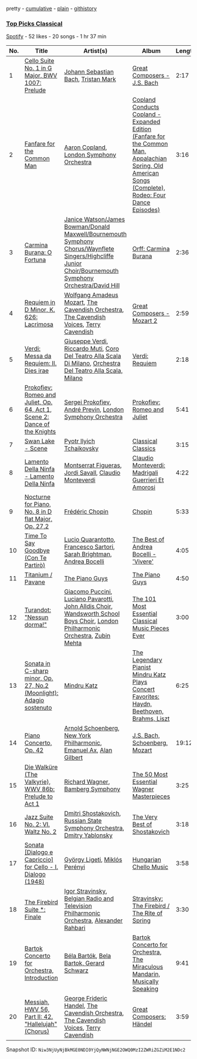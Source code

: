 pretty - [cumulative](/playlists/cumulative/3jh9R9uXIoozPA0uccJt2C.md) - [plain](/playlists/plain/3jh9R9uXIoozPA0uccJt2C) - [githistory](https://github.githistory.xyz/mackorone/spotify-playlist-archive/blob/main/playlists/plain/3jh9R9uXIoozPA0uccJt2C)

### [Top Picks Classical](https://open.spotify.com/playlist/3jh9R9uXIoozPA0uccJt2C)

> 

[Spotify](https://open.spotify.com/user/spotify) - 52 likes - 20 songs - 1 hr 37 min

| No. | Title | Artist(s) | Album | Length |
|---|---|---|---|---|
| 1 | [Cello Suite No\. 1 in G Major, BWV 1007: Prelude](https://open.spotify.com/track/6XpYYPfdk2QKegcW4BTKS9) | [Johann Sebastian Bach](https://open.spotify.com/artist/5aIqB5nVVvmFsvSdExz408), [Tristan Mark](https://open.spotify.com/artist/52D5VYrufO1xendKCNG71I) | [Great Composers \- J.S\. Bach](https://open.spotify.com/album/0N01Ieig5QsalEsa9TvemH) | 2:17 |
| 2 | [Fanfare for the Common Man](https://open.spotify.com/track/3T9HSgS5jBFdXIBPav51gj) | [Aaron Copland](https://open.spotify.com/artist/0nJvyjVTb8sAULPYyA1bqU), [London Symphony Orchestra](https://open.spotify.com/artist/5yxyJsFanEAuwSM5kOuZKc) | [Copland Conducts Copland \- Expanded Edition \(Fanfare for the Common Man, Appalachian Spring, Old American Songs \(Complete\), Rodeo: Four Dance Episodes\)](https://open.spotify.com/album/6HTApVGuu1fLH9QBbB3vEQ) | 3:16 |
| 3 | [Carmina Burana: O Fortuna](https://open.spotify.com/track/5OAxhg8TIwKWBTOwigTGo3) | [Janice Watson/James Bowman/Donald Maxwell/Bournemouth Symphony Chorus/Waynflete Singers/Highcliffe Junior Choir/Bournemouth Symphony Orchestra/David Hill](https://open.spotify.com/artist/2Qug5PByhvRtBuiRzMXR8w) | [Orff: Carmina Burana](https://open.spotify.com/album/1zTcwgoK43zFf5LhslGjBQ) | 2:36 |
| 4 | [Requiem in D Minor, K\. 626: Lacrimosa](https://open.spotify.com/track/1Y1Zqbk4UsJCTGRNMQSfV3) | [Wolfgang Amadeus Mozart](https://open.spotify.com/artist/4NJhFmfw43RLBLjQvxDuRS), [The Cavendish Orchestra](https://open.spotify.com/artist/6y2jrpnnlokrRx4fxMGiJz), [The Cavendish Voices](https://open.spotify.com/artist/7gHu5sjxJxPoShArp56slW), [Terry Cavendish](https://open.spotify.com/artist/6010OuGh2ONYWTwsxj5Y0j) | [Great Composers \- Mozart 2](https://open.spotify.com/album/6aDatzcG95hbE4LgkCqB33) | 2:59 |
| 5 | [Verdi: Messa da Requiem: II\. Dies irae](https://open.spotify.com/track/2k7OppNF2Zls3HB9DNyzM4) | [Giuseppe Verdi](https://open.spotify.com/artist/1JOQXgYdQV2yfrhewqx96o), [Riccardo Muti](https://open.spotify.com/artist/7silW8RiEOoLBgAg5JBCL1), [Coro Del Teatro Alla Scala Di Milano](https://open.spotify.com/artist/7FMCfu4mkrKZd36Pj4lZla), [Orchestra Del Teatro Alla Scala, Milano](https://open.spotify.com/artist/7JdPe4gzrYmbcko3FTav57) | [Verdi: Requiem](https://open.spotify.com/album/5syXNRXTKBMT2tv9KCR7oa) | 2:18 |
| 6 | [Prokofiev: Romeo and Juliet, Op\. 64, Act 1, Scene 2: Dance of the Knights](https://open.spotify.com/track/4YLVOi2UXj5KLJfphy89nA) | [Sergei Prokofiev](https://open.spotify.com/artist/4kHtgiRnpmFIV5Tm4BIs8l), [André Previn](https://open.spotify.com/artist/2tfWguHr2nj4e8KXLKciVq), [London Symphony Orchestra](https://open.spotify.com/artist/5yxyJsFanEAuwSM5kOuZKc) | [Prokofiev: Romeo and Juliet](https://open.spotify.com/album/63jpiok5Vr3InKw0a1mPbE) | 5:41 |
| 7 | [Swan Lake \- Scene](https://open.spotify.com/track/49dt8uSOhsOln27i6rbb1X) | [Pyotr Ilyich Tchaikovsky](https://open.spotify.com/artist/3MKCzCnpzw3TjUYs2v7vDA) | [Classical Classics](https://open.spotify.com/album/1WMP017L7fDxQ2qsYVzDUP) | 3:15 |
| 8 | [Lamento Della Ninfa \- Lamento Della Ninfa](https://open.spotify.com/track/6W1erQfMJdU1RIKzjv4MhO) | [Montserrat Figueras](https://open.spotify.com/artist/7aIntphCrH9p1FzgqAtlo9), [Jordi Savall](https://open.spotify.com/artist/3faEZMpTmZFXpELU1EwWNL), [Claudio Monteverdi](https://open.spotify.com/artist/5iAhVgz6P8Nylxijb0C65v) | [Claudio Monteverdi: Madrigali Guerrieri Et Amorosi](https://open.spotify.com/album/0cNy2SqRUHeMMDW3lLCcaD) | 4:22 |
| 9 | [Nocturne for Piano, No\. 8 in D flat Major, Op\. 27,2](https://open.spotify.com/track/4NrWKEJh1rG9JqOgg9BjFP) | [Frédéric Chopin](https://open.spotify.com/artist/7y97mc3bZRFXzT2szRM4L4) | [Chopin](https://open.spotify.com/album/4PM7zCvtIaT28uHBzL62F1) | 5:33 |
| 10 | [Time To Say Goodbye \(Con Te Partirò\)](https://open.spotify.com/track/4B33LfVJUwGDNYgMPZNYSa) | [Lucio Quarantotto](https://open.spotify.com/artist/1lMNYBJkRVsauCctH6Scvn), [Francesco Sartori](https://open.spotify.com/artist/0VtVDsLKIsyiBa1DeAdKbU), [Sarah Brightman](https://open.spotify.com/artist/7Ead768rc4ShGxnqtqccU5), [Andrea Bocelli](https://open.spotify.com/artist/3EA9hVIzKfFiQI0Kikz2wo) | [The Best of Andrea Bocelli \- 'Vivere'](https://open.spotify.com/album/6v72ttkX0N3bNrJ75gvD7X) | 4:05 |
| 11 | [Titanium / Pavane](https://open.spotify.com/track/4lAZaMGhx9Di03Vz9tfNzy) | [The Piano Guys](https://open.spotify.com/artist/0jW6R8CVyVohuUJVcuweDI) | [The Piano Guys](https://open.spotify.com/album/6P2EwTc87RwLx2ANZVr1JY) | 4:50 |
| 12 | [Turandot: "Nessun dorma!"](https://open.spotify.com/track/1tRHh8gFLVzlM4fa39Gp7A) | [Giacomo Puccini](https://open.spotify.com/artist/0OzxPXyowUEQ532c9AmHUR), [Luciano Pavarotti](https://open.spotify.com/artist/0Y8KmFkKOgJybpVobn1onU), [John Alldis Choir](https://open.spotify.com/artist/1c0LUqvKTiWVsdrIn4LTZz), [Wandsworth School Boys Choir](https://open.spotify.com/artist/3Al8lu5X4j3QY40s4OIawp), [London Philharmonic Orchestra](https://open.spotify.com/artist/3PfJE6ebCbCHeuqO4BfNeA), [Zubin Mehta](https://open.spotify.com/artist/3FEd0qHPFOgcpfw7bCXB4x) | [The 101 Most Essential Classical Music Pieces Ever](https://open.spotify.com/album/0KoMD0lU38qgvILtoar0TG) | 3:00 |
| 13 | [Sonata in C\-sharp minor, Op\. 27, No.2 \(Moonlight\): Adagio sostenuto](https://open.spotify.com/track/6fIP9LH1iUa56wNUNNgKkx) | [Mindru Katz](https://open.spotify.com/artist/0ByOjLv1yjzvK5hZoUl2Uc) | [The Legendary Pianist Mindru Katz Plays Concert Favorites: Haydn, Beethoven, Brahms, Liszt](https://open.spotify.com/album/31CVJJStxVCHIDxi1NvUEv) | 6:25 |
| 14 | [Piano Concerto, Op\. 42](https://open.spotify.com/track/48cxTMcWktrG1yS9mARNAI) | [Arnold Schoenberg](https://open.spotify.com/artist/5U827e4jbYz6EjtN0fIDt9), [New York Philharmonic](https://open.spotify.com/artist/3gacryguGmpmCvgPGt2CBI), [Emanuel Ax](https://open.spotify.com/artist/17yd2V3A2UmwD0a00hmjX5), [Alan Gilbert](https://open.spotify.com/artist/50qd7mKJ6SenQX15s6Fk0o) | [J.S\. Bach, Schoenberg, Mozart](https://open.spotify.com/album/3UXpRgwpw3gaBzUflto7rn) | 19:12 |
| 15 | [Die Walküre \(The Valkyrie\), WWV 86b: Prelude to Act 1](https://open.spotify.com/track/5P701xOxwxzBnXiNQ7QDKb) | [Richard Wagner](https://open.spotify.com/artist/1C1x4MVkql8AiABuTw6DgE), [Bamberg Symphony](https://open.spotify.com/artist/7qs9lBPZgZzLAYAWfHLAll) | [The 50 Most Essential Wagner Masterpieces](https://open.spotify.com/album/2HLMNZoifexqU45B7jjlB5) | 3:25 |
| 16 | [Jazz Suite No\. 2: VI\. Waltz No\. 2](https://open.spotify.com/track/7H31EDn7KsAbZ74jRGZc3N) | [Dmitri Shostakovich](https://open.spotify.com/artist/6s1pCNXcbdtQJlsnM1hRIA), [Russian State Symphony Orchestra](https://open.spotify.com/artist/0DJZPK3nRWESIS0yexi6Qi), [Dmitry Yablonsky](https://open.spotify.com/artist/6jKsnWXyWgE3jyC0Cs0Cdb) | [The Very Best of Shostakovich](https://open.spotify.com/album/4y4jpIkF8pEQlFPQt3HjuA) | 3:18 |
| 17 | [Sonata \[Dialogo e Capriccio\] for Cello \- I\. Dialogo \(1948\)](https://open.spotify.com/track/49jkweHc8BlRy9QgslbPpT) | [György Ligeti](https://open.spotify.com/artist/1zb5zmIuX2lTbzcn7YeQlg), [Miklós Perényi](https://open.spotify.com/artist/5znjPR8syMzZjwUieU2KK1) | [Hungarian Chello Music](https://open.spotify.com/album/7bX7vTAv0AUGTw7B8MnEi3) | 3:58 |
| 18 | [The Firebird Suite \*: Finale](https://open.spotify.com/track/2w1UWIyMRcNqbseWaJJ5XX) | [Igor Stravinsky](https://open.spotify.com/artist/7ie36YytMoKtPiL7tUvmoE), [Belgian Radio and Television Philharmonic Orchestra](https://open.spotify.com/artist/46Y1wFSF9ScMqk1U4SBGky), [Alexander Rahbari](https://open.spotify.com/artist/2enPrYI2oHc6IWCuCmLfX9) | [Stravinsky: The Firebird / The Rite of Spring](https://open.spotify.com/album/3zCntb5eiSSMa6myrIfzGm) | 3:30 |
| 19 | [Bartok Concerto for Orchestra, Introduction](https://open.spotify.com/track/0E4gIaAtlbQlTqTsCuuPeW) | [Béla Bartók](https://open.spotify.com/artist/5zyNXVd952fWOjkdGHCvPd), [Bela Bartok, Gerard Schwarz](https://open.spotify.com/artist/0KyYsP7YIg9KhPLOfi83e0) | [Bartok Concerto for Orchestra, The Miraculous Mandarin, Musically Speaking](https://open.spotify.com/album/0CnDhWLdq8OVYd2fEpqPJ1) | 9:41 |
| 20 | [Messiah, HWV 56, Part II: 42\. "Hallelujah" \(Chorus\)](https://open.spotify.com/track/3OgtoSMZoM7RYdrFaQDoPd) | [George Frideric Handel](https://open.spotify.com/artist/1QL7yTHrdahRMpvNtn6rI2), [The Cavendish Orchestra](https://open.spotify.com/artist/6y2jrpnnlokrRx4fxMGiJz), [The Cavendish Voices](https://open.spotify.com/artist/7gHu5sjxJxPoShArp56slW), [Terry Cavendish](https://open.spotify.com/artist/6010OuGh2ONYWTwsxj5Y0j) | [Great Composers: Händel](https://open.spotify.com/album/0aem8a8u3WF5QDT1O4Uakl) | 3:59 |

Snapshot ID: `Niw3NjUyNjBkMGE0NDI0YjQyNWNjNGE2OWQ0MzI2ZWRiZGZiM2E1NDc2`
